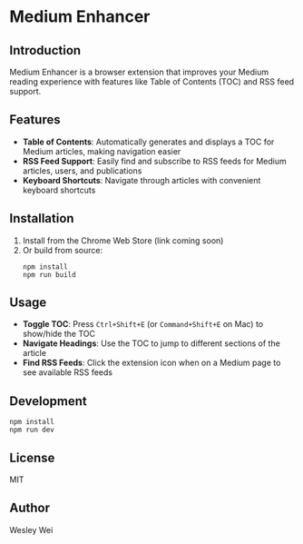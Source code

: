 # Medium Enhancer

## Introduction
Medium Enhancer is a browser extension that improves your Medium reading experience with features like Table of Contents (TOC) and RSS feed support.

## Features
- **Table of Contents**: Automatically generates and displays a TOC for Medium articles, making navigation easier
- **RSS Feed Support**: Easily find and subscribe to RSS feeds for Medium articles, users, and publications
- **Keyboard Shortcuts**: Navigate through articles with convenient keyboard shortcuts

## Installation
1. Install from the Chrome Web Store (link coming soon)
2. Or build from source:
   ```
   npm install
   npm run build
   ```

## Usage
- **Toggle TOC**: Press `Ctrl+Shift+E` (or `Command+Shift+E` on Mac) to show/hide the TOC
- **Navigate Headings**: Use the TOC to jump to different sections of the article
- **Find RSS Feeds**: Click the extension icon when on a Medium page to see available RSS feeds

## Development
```
npm install
npm run dev
```

## License
MIT

## Author
Wesley Wei